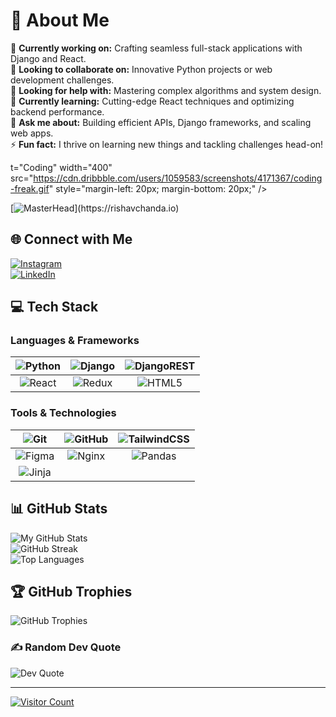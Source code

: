 # 💫 About Me
🔭 **Currently working on:** Crafting seamless full-stack applications with Django and React.  
👯 **Looking to collaborate on:** Innovative Python projects or web development challenges.  
🤝 **Looking for help with:** Mastering complex algorithms and system design.  
🌱 **Currently learning:** Cutting-edge React techniques and optimizing backend performance.  
💬 **Ask me about:** Building efficient APIs, Django frameworks, and scaling web apps.  
⚡ **Fun fact:** I thrive on learning new things and tackling challenges head-on!

t="Coding" width="400" src="https://cdn.dribbble.com/users/1059583/screenshots/4171367/coding-freak.gif" style="margin-left: 20px; margin-bottom: 20px;" />

[![MasterHead](https://1.bp.blogspot.com/-7A4WynwLsM...)](https://rishavchanda.io)

## 🌐 Connect with Me
[![Instagram](https://img.shields.io/badge/Instagram-%23E4405F.svg?logo=Instagram&logoColor=white)](https://instagram.com/iamjasirck)  
[![LinkedIn](https://img.shields.io/badge/LinkedIn-%230077B5.svg?logo=linkedin&logoColor=white)](https://linkedin.com/in/in/muhammed-jasir-ck-561912307)  

## 💻 Tech Stack

### Languages & Frameworks
| ![Python](https://img.shields.io/badge/python-3670A0?style=for-the-badge&logo=python&logoColor=ffdd54) | ![Django](https://img.shields.io/badge/django-%23092E20.svg?style=for-the-badge&logo=django&logoColor=white) | ![DjangoREST](https://img.shields.io/badge/DJANGO-REST-ff1709?style=for-the-badge&logo=django&logoColor=white&color=ff1709&labelColor=gray) |
|:---:|:---:|:---:|
| ![React](https://img.shields.io/badge/react-%2320232a.svg?style=for-the-badge&logo=react&logoColor=%2361DAFB) | ![Redux](https://img.shields.io/badge/redux-%23593d88.svg?style=for-the-badge&logo=redux&logoColor=white) | ![HTML5](https://img.shields.io/badge/html5-%23E34F26.svg?style=for-the-badge&logo=html5&logoColor=white) |

### Tools & Technologies
| ![Git](https://img.shields.io/badge/git-%23F05033.svg?style=for-the-badge&logo=git&logoColor=white) | ![GitHub](https://img.shields.io/badge/github-%23121011.svg?style=for-the-badge&logo=github&logoColor=white) | ![TailwindCSS](https://img.shields.io/badge/tailwindcss-%2338B2AC.svg?style=for-the-badge&logo=tailwind-css&logoColor=white) |
|:---:|:---:|:---:|
| ![Figma](https://img.shields.io/badge/figma-%23F24E1E.svg?style=for-the-badge&logo=figma&logoColor=white) | ![Nginx](https://img.shields.io/badge/nginx-%23009639.svg?style=for-the-badge&logo=nginx&logoColor=white) | ![Pandas](https://img.shields.io/badge/pandas-%23150458.svg?style=for-the-badge&logo=pandas&logoColor=white) |
| ![Jinja](https://img.shields.io/badge/jinja-white.svg?style=for-the-badge&logo=jinja&logoColor=black) |  |  |

## 📊 GitHub Stats
![My GitHub Stats](https://github-readme-stats.vercel.app/api?username=jasirck&theme=dark&hide_border=false&include_all_commits=false&count_private=false)  
![GitHub Streak](https://github-readme-streak-stats.herokuapp.com/?user=jasirck&theme=dark&hide_border=false)  
![Top Languages](https://github-readme-stats.vercel.app/api/top-langs/?username=jasirck&theme=dark&hide_border=false&include_all_commits=false&count_private=false&layout=compact)

## 🏆 GitHub Trophies
![GitHub Trophies](https://github-profile-trophy.vercel.app/?username=jasirck&theme=radical&no-frame=false&no-bg=true&margin-w=4)

### ✍️ Random Dev Quote
![Dev Quote](https://quotes-github-readme.vercel.app/api?type=horizontal&theme=radical)

---
[![Visitor Count](https://visitcount.itsvg.in/api?id=jasirck&icon=1&color=0)](https://visitcount.itsvg.in)

<!-- Proudly created with GPRM (https://gprm.itsvg.in) -->
